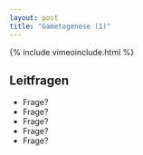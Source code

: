 ```yaml
---
layout: post
title: "Gametogenese (1)"
---
```

{% include vimeoinclude.html %}

## Leitfragen
- Frage?
- Frage?
- Frage?
- Frage?
- Frage?


